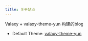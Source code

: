 ```yaml
---
title: 关于站点
---
```


Valaxy + valaxy-theme-yun 构建的blog

- Default Theme: [valaxy-theme-yun](https://github.com/YunYouJun/valaxy/blob/main/packages/valaxy-theme-yun/)
